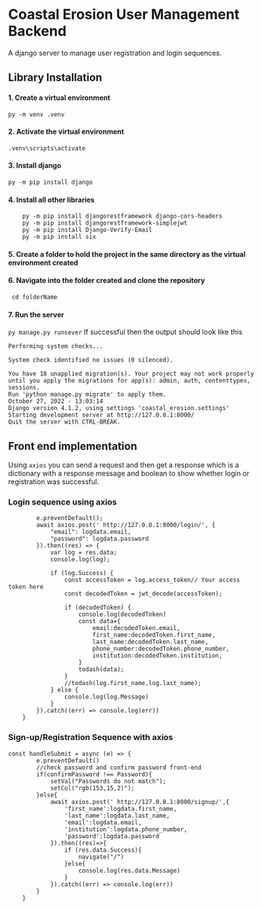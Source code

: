 # Coastal Erosion User Management Backend
A django server to manage user registration and login sequences.

## Library Installation
#### 1. Create a virtual environment
 ```py -m venv .venv```
#### 2. Activate the virtual environment
 ```.venv\scripts\activate```
#### 3. Install django
```py -m pip install django```
#### 4. Install all other libraries
```
    py -m pip install djangorestframework django-cors-headers
    py -m pip install djangorestframework-simplejwt
    py -m pip install Django-Verify-Email
    py -m pip install six
```
#### 5. Create a folder to hold the project in the same directory as the virtual environment created

#### 6. Navigate into the folder created and clone the repository
``` cd folderName```
#### 7. Run the server
``` py manage.py runsever ```
 If successful then the output should look like this
``` Watching for file changes with StatReloader
Performing system checks...

System check identified no issues (0 silenced).

You have 18 unapplied migration(s). Your project may not work properly until you apply the migrations for app(s): admin, auth, contenttypes, sessions.
Run 'python manage.py migrate' to apply them.
October 27, 2022 - 13:03:14
Django version 4.1.2, using settings 'coastal_erosion.settings'
Starting development server at http://127.0.0.1:8000/
Quit the server with CTRL-BREAK.
```

## Front end implementation
Using ```axios``` you can send a request and then get a response which is a dictionary with a response message and boolean to show whether login or registration was successful.

### Login sequence using axios
```const handleSubmit = async (e) => {
        e.preventDefault();
        await axios.post(' http://127.0.0.1:8000/login/', {
            "email": logdata.email,
            "password": logdata.password
        }).then((res) => {
            var log = res.data;
            console.log(log);

            if (log.Success) {
                const accessToken = log.access_token// Your access token here
                const decodedToken = jwt_decode(accessToken);
                
                if (decodedToken) {
                    console.log(decodedToken)
                    const data={
                        email:decodedToken.email,
                        first_name:decodedToken.first_name,
                        last_name:decodedToken.last_name,
                        phone_number:decodedToken.phone_number,
                        institution:decodedToken.institution,
                    }
                    todash(data); 
                } 
                //todash(log.first_name,log.last_name);
            } else {
                console.log(log.Message)
            }
        }).catch((err) => console.log(err))
    }
  ```
    
    
### Sign-up/Registration Sequence with axios
```
const handleSubmit = async (e) => {
        e.preventDefault()
        //check password and confirm password front-end
        if(confirmPassword !== Password){
            setVal("Passwords do not match");
            setCol("rgb(153,15,2)");
        }else{
            await axios.post(' http://127.0.0.1:8000/signup/',{
                'first_name':logdata.first_name,
                'last_name':logdata.last_name,
                'email':logdata.email,
                'institution':logdata.phone_number,
                'password':logdata.password
            }).then((res)=>{
                if (res.data.Success){
                    navigate("/")
                }else{
                    console.log(res.data.Message)
                }    
            }).catch((err) => console.log(err))
        } 
    }
  ```






